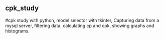 ## cpk_study
#cpk study with python,
model selector with tkinter,
Capturing data from a mysql server,
filtering data,
calculating cp and cpk,
showing graphs and histograms.

